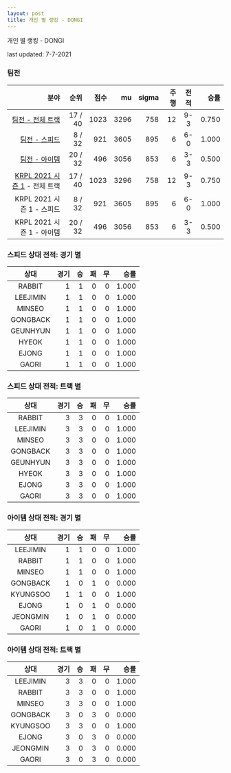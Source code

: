 ```yaml
---
layout: post
title: 개인 별 랭킹 - DONGI
---
```



개인 별 랭킹 - DONGI


last updated: 7-7-2021


### 팀전

| 분야 | 순위 | 점수 | mu | sigma | 주행 | 전적 | 승률 |
|---:|---:|---:|---:|---:|---:|:---:|---:|
| [팀전 - 전체 트랙](../team-full) | 17 / 40 | 1023 | 3296 | 758 | 12 | 9-3 | 0.750 |
| [팀전 - 스피드](../team-speed) | 8 / 32 | 921 | 3605 | 895 | 6 | 6-0 | 1.000 |
| [팀전 - 아이템](../team-item) | 20 / 32 | 496 | 3056 | 853 | 6 | 3-3 | 0.500 |
| [KRPL 2021 시즌 1](../teams-t2021_1) - 전체 트랙 | 17 / 40 | 1023 | 3296 | 758 | 12 | 9-3 | 0.750 |
| KRPL 2021 시즌 1 - 스피드 | 8 / 32 | 921 | 3605 | 895 | 6 | 6-0 | 1.000 |
| KRPL 2021 시즌 1 - 아이템 | 20 / 32 | 496 | 3056 | 853 | 6 | 3-3 | 0.500 |

### 스피드 상대 전적: 경기 별

| 상대 | 경기 | 승 | 패 | 무 | 승률 |
|:---:|---:|---:|---:|---:|---:|
| RABBIT | 1 | 1 | 0 | 0 | 1.000 |
| LEEJIMIN | 1 | 1 | 0 | 0 | 1.000 |
| MINSEO | 1 | 1 | 0 | 0 | 1.000 |
| GONGBACK | 1 | 1 | 0 | 0 | 1.000 |
| GEUNHYUN | 1 | 1 | 0 | 0 | 1.000 |
| HYEOK | 1 | 1 | 0 | 0 | 1.000 |
| EJONG | 1 | 1 | 0 | 0 | 1.000 |
| GAORI | 1 | 1 | 0 | 0 | 1.000 |

### 스피드 상대 전적: 트랙 별

| 상대 | 경기 | 승 | 패 | 무 | 승률 |
|:---:|---:|---:|---:|---:|---:|
| RABBIT | 3 | 3 | 0 | 0 | 1.000 |
| LEEJIMIN | 3 | 3 | 0 | 0 | 1.000 |
| MINSEO | 3 | 3 | 0 | 0 | 1.000 |
| GONGBACK | 3 | 3 | 0 | 0 | 1.000 |
| GEUNHYUN | 3 | 3 | 0 | 0 | 1.000 |
| HYEOK | 3 | 3 | 0 | 0 | 1.000 |
| EJONG | 3 | 3 | 0 | 0 | 1.000 |
| GAORI | 3 | 3 | 0 | 0 | 1.000 |

### 아이템 상대 전적: 경기 별

| 상대 | 경기 | 승 | 패 | 무 | 승률 |
|:---:|---:|---:|---:|---:|---:|
| LEEJIMIN | 1 | 1 | 0 | 0 | 1.000 |
| RABBIT | 1 | 1 | 0 | 0 | 1.000 |
| MINSEO | 1 | 1 | 0 | 0 | 1.000 |
| GONGBACK | 1 | 0 | 1 | 0 | 0.000 |
| KYUNGSOO | 1 | 1 | 0 | 0 | 1.000 |
| EJONG | 1 | 0 | 1 | 0 | 0.000 |
| JEONGMIN | 1 | 0 | 1 | 0 | 0.000 |
| GAORI | 1 | 0 | 1 | 0 | 0.000 |

### 아이템 상대 전적: 트랙 별

| 상대 | 경기 | 승 | 패 | 무 | 승률 |
|:---:|---:|---:|---:|---:|---:|
| LEEJIMIN | 3 | 3 | 0 | 0 | 1.000 |
| RABBIT | 3 | 3 | 0 | 0 | 1.000 |
| MINSEO | 3 | 3 | 0 | 0 | 1.000 |
| GONGBACK | 3 | 0 | 3 | 0 | 0.000 |
| KYUNGSOO | 3 | 3 | 0 | 0 | 1.000 |
| EJONG | 3 | 0 | 3 | 0 | 0.000 |
| JEONGMIN | 3 | 0 | 3 | 0 | 0.000 |
| GAORI | 3 | 0 | 3 | 0 | 0.000 |
